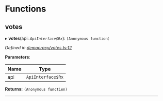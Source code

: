 

# Functions

<a id="votes"></a>

##  votes

▸ **votes**(api: *`ApiInterface$Rx`*): `(Anonymous function)`

*Defined in [democracy/votes.ts:12](https://github.com/polkadot-js/api/blob/1c6a89b/packages/api-derive/src/democracy/votes.ts#L12)*

**Parameters:**

| Name | Type |
| ------ | ------ |
| api | `ApiInterface$Rx` |

**Returns:** `(Anonymous function)`

___

